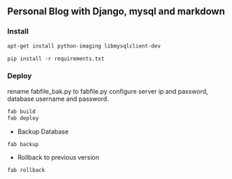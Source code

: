 ## Personal Blog with Django, mysql and markdown

### Install
```bash
apt-get install python-imaging libmysqlclient-dev
```

```
pip install -r requirements.txt
```

### Deploy
rename fabfile_bak.py to fabfile.py
configure server ip and password, database username and password.
```bash
fab build
fab deploy
```
- Backup Database
```bash
fab backup
```
- Rollback to previous version
```bash
fab rollback
```